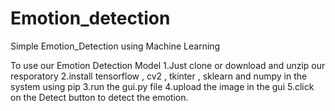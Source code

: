 # Emotion_detection
Simple Emotion_Detection using Machine Learning

To use our Emotion Detection Model
1.Just clone or download and unzip our resporatory
2.install tensorflow , cv2 , tkinter , sklearn and numpy in the system using pip
3.run the gui.py file
4.upload the image in the gui
5.click on the Detect button to detect the emotion.
